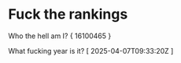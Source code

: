 # Fuck the rankings

Who the hell am I?
{ 16100465 }

What fucking year is it?
[ 2025-04-07T09:33:20Z ]

